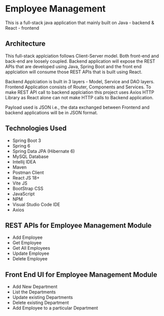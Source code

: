 # Employee Management

This is a full-stack java application that mainly built on Java - backend & React - frontend

## Architecture

This full-stack applciation follows Client-Server model. Both front-end and back-end are loosely coupled. Backend application will expose the REST APIs that are developed using Java, Spring Boot and the front end applciation will consume those REST APIs that is built using React. 

Backend Applciation is built in 3 layers - Model, Service and DAO layers. 
Frontend Application consists of Router, Components and Services. To make REST API call to backend applciation this project uses Axios HTTP Library as React alone can not make HTTP calls to Backend application. 

Payload used is JSON i.e., the data exchanged between Frontend and backend applications will be in JSON format.

## Technologies Used
- Spring Boot 3
- Spring 6
- Spring Data JPA (Hibernate 6)
- MySQL Database
- Intellij IDEA
- Maven
- Postman Client
- React JS 18+
- Vite JS
- BootStrap CSS
- JavaScript
- NPM
- Visual Studio Code IDE
- Axios
  
## REST APIs for Employee Management Module
- Add Employee
- Get Employee
- Get All Employees
- Update Employee
- Delete Employee

## Front End UI for Employee Management Module
- Add New Department
- List the Departments
- Update existing Departments
- Delete existing Department
- Add Employee to a particular Department
